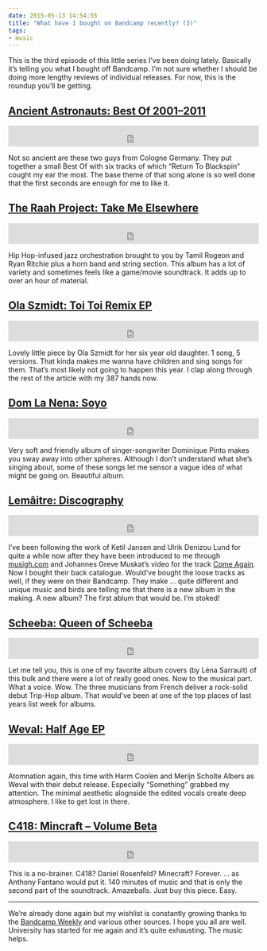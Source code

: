 ```yaml
---
date: 2015-05-13 14:54:55
title: "What have I bought on Bandcamp recently? (3)"
tags:
- music
---
```

This is the third episode of this little series I’ve been doing lately. Basically it’s telling you what I bought off Bandcamp. I’m not sure whether I should be doing more lengthy reviews of individual releases. For now, this is the roundup you’ll be getting.

## [Ancient Astronauts: Best Of 2001–2011](https://switchstancerecordings.bandcamp.com/album/best-of-2001-2011)

<p><iframe style="border: 0; width: 100%; height: 42px;" src="https://bandcamp.com/EmbeddedPlayer/album=3113590202/size=small/bgcol=ffffff/linkcol={{ site.ui_color }}/transparent=true/" seamless><a href="http://switchstancerecordings.bandcamp.com/album/best-of-2001-2011">Ancient Astronauts: Best Of 2001–2011</a></iframe></p>

Not so ancient are these two guys from Cologne Germany. They put together a small Best Of with six tracks of which “Return To Blackspin” cought my ear the most. The base theme of that song alone is so well done that the first seconds are enough for me to like it.

## [The Raah Project: Take Me Elsewhere](https://theraahproject.bandcamp.com/album/take-me-elsewhere)

<p><iframe style="border: 0; width: 100%; height: 42px;" src="https://bandcamp.com/EmbeddedPlayer/album=3750759038/size=small/bgcol=ffffff/linkcol={{ site.ui_color }}/transparent=true/" seamless><a href="http://theraahproject.bandcamp.com/album/take-me-elsewhere">The Raah Project: Take Me Elsewhere</a></iframe></p>

Hip Hop-infused jazz orchestration brought to you by Tamil Rogeon and Ryan Ritchie plus a horn band and string section. This album has a lot of variety and sometimes feels like a game/movie soundtrack. It adds up to over an hour of material.

## [Ola Szmidt: Toi Toi Remix EP](https://olaszmidt.bandcamp.com/album/toi-toi-remix-ep)

<p><iframe style="border: 0; width: 100%; height: 42px;" src="https://bandcamp.com/EmbeddedPlayer/album=2179426243/size=small/bgcol=ffffff/linkcol={{ site.ui_color }}/transparent=true/" seamless><a href="http://olaszmidt.bandcamp.com/album/toi-toi-remix-ep">Ola Szmidt: Toi Toi Remix EP</a></iframe></p>

Lovely little piece by Ola Szmidt for her six year old daughter. 1 song, 5 versions. That kinda makes me wanna have children and sing songs for them. That’s most likely not going to happen this year. I clap along through the rest of the article with my 387 hands now.

## [Dom La Nena: Soyo](https://domlanenamusic.bandcamp.com/album/soyo)

<p><iframe style="border: 0; width: 100%; height: 42px;" src="https://bandcamp.com/EmbeddedPlayer/album=1343609964/size=small/bgcol=ffffff/linkcol={{ site.ui_color }}/transparent=true/" seamless><a href="http://domlanenamusic.bandcamp.com/album/soyo">Dom La Nena: Soyo</a></iframe></p>

Very soft and friendly album of singer-songwriter Dominique Pinto makes you sway away into other spheres. Although I don’t understand what she’s singing about, some of these songs let me sensor a vague idea of what might be going on. Beautiful album.

## [Lemâitre: Discography](https://lemaitremusic.bandcamp.com/music)

<p><iframe style="border: 0; width: 100%; height: 42px;" src="https://bandcamp.com/EmbeddedPlayer/album=983927866/size=small/bgcol=ffffff/linkcol={{ site.ui_color }}/transparent=true/" seamless><a href="http://lemaitremusic.bandcamp.com/music">Lemâitre: Relativity 1</a></iframe></p>

I’ve been following the work of Ketil Jansen and Ulrik Denizou Lund for quite a while now after they have been introduced to me through [musigh.com](http://musigh.com) and Johannes Greve Muskat’s video for the track [Come Again](https://vimeo.com/16140069). Now I bought their back catalogue. Would’ve bought the loose tracks as well, if they were on their Bandcamp. They make … quite different and unique music and birds are telling me that there is a new album in the making. A new album? The first ablum that would be. I’m stoked!

## [Scheeba: Queen of Scheeba](https://scheeba.bandcamp.com/album/queen-of-scheeba)

<p><iframe style="border: 0; width: 100%; height: 42px;" src="https://bandcamp.com/EmbeddedPlayer/album=1969881413/size=small/bgcol=ffffff/linkcol={{ site.ui_color }}/transparent=true/" seamless><a href="http://scheeba.bandcamp.com/album/queen-of-scheeba">Scheeba: Queen of Scheeba</a></iframe></p>

Let me tell you, this is one of my favorite album covers (by Léna Sarrault) of this bulk and there were a lot of really good ones. Now to the musical part. What a voice. Wow. The three musicians from French deliver a rock-solid debut Trip-Hop album. That would’ve been at one of the top places of last years list week for albums.

## [Weval: Half Age EP](https://atomnation.bandcamp.com/album/half-age-ep)

<p><iframe style="border: 0; width: 100%; height: 42px;" src="https://bandcamp.com/EmbeddedPlayer/album=1250614513/size=small/bgcol=ffffff/linkcol={{ site.ui_color }}/transparent=true/" seamless><a href="http://atomnation.bandcamp.com/album/half-age-ep">Weval: Half Age EP</a></iframe></p>

Atomnation again, this time with Harm Coolen and Merijn Scholte Albers as Weval with their debut release. Especially “Something” grabbed my attention. The minimal aesthetic alognside the edited vocals create deep atmosphere. I like to get lost in there.

## [C418: Mincraft – Volume Beta](https://c418.bandcamp.com/album/minecraft-volume-beta)

<p><iframe style="border: 0; width: 100%; height: 42px;" src="https://bandcamp.com/EmbeddedPlayer/album=551760206/size=small/bgcol=ffffff/linkcol={{ site.ui_color }}/transparent=true/" seamless><a href="http://c418.bandcamp.com/album/minecraft-volume-beta">C418: Mincraft – Volume Beta</a></iframe></p>

This is a no-brainer. C418? Daniel Rosenfeld? Minecraft? Forever. … as Anthony Fantano would put it. 140 minutes of music and that is only the second part of the soundtrack. Amazeballs. Just buy this piece. Easy.

---

We’re already done again but my wishlist is constantly growing thanks to the [Bandcamp Weekly](http://bandcamp.com/?show=125) and various other sources. I hope you all are well. University has started for me again and it’s quite exhausting. The music helps.
